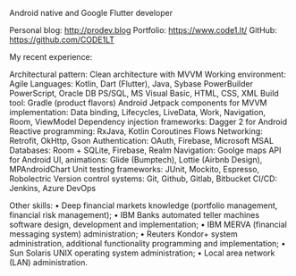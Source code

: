 Android native and Google Flutter developer

Personal blog: http://prodev.blog
Portfolio: https://www.code1.lt/
GitHub: https://github.com/CODE1LT

My recent experience:

Architectural pattern: Clean architecture with MVVM
Working environment: Agile
Languages: Kotlin, Dart (Flutter), Java, Sybase PowerBuilder PowerScript, Oracle DB PS/SQL, MS Visual Basic, HTML, CSS, XML
Build tool: Gradle (product flavors)
Android Jetpack components for MVVM implementation: Data binding, Lifecycles, LiveData, Work, Navigation, Room, ViewModel
Dependency injection frameworks: Dagger 2 for Android
Reactive programming: RxJava, Kotlin Coroutines Flows
Networking: Retrofit, OkHttp, Gson 
Authentication: OAuth, Firebase, Microsoft MSAL
Databases: Room + SQLite, Firebase, Realm
Navigation: Goolge maps API for Android
UI, animations: Glide (Bumptech), Lottie (Airbnb Design), MPAndroidChart
Unit testing frameworks: JUnit, Mockito, Espresso, Robolectric
Version control systems: Git, Github, Gitlab, Bitbucket
CI/CD: Jenkins, Azure DevOps

Other skills:
•	Deep financial markets knowledge (portfolio management, financial risk management);
•	IBM Banks automated teller machines software design, development and implementation;
•	IBM MERVA (financial messaging system) administration;
•	Reuters Kondor+ system administration, additional functionality programming and implementation;
•	Sun Solaris UNIX operating system administration;
•	Local area network (LAN) administration.
